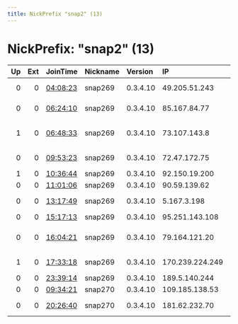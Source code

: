 ```yaml
---
title: NickPrefix "snap2" (13)
---
```


# NickPrefix: "snap2" (13)

|   Up |   Ext | JoinTime                                                                                            | Nickname   | Version   | IP              | AS                                       | CC   |   ORp |   Dirp | OS    | Contact   |   eFamMembers |
|-----:|------:|:----------------------------------------------------------------------------------------------------|:-----------|:----------|:----------------|:-----------------------------------------|:-----|------:|-------:|:------|:----------|--------------:|
|    0 |     0 | [04:08:23](https://metrics.torproject.org/rs.html#details/8F0715B48A3097791DC4B33FFF2517BDE29CEEF8) | snap269    | 0.3.4.10  | 49.205.51.243   | ACTFIBERNET Pvt Ltd                      | in   | 33593 |      0 | Linux | None      |             1 |
|    0 |     0 | [06:24:10](https://metrics.torproject.org/rs.html#details/0E468A6219DEA09A95DDF6A14A1279FAB4F86AB4) | snap269    | 0.3.4.10  | 85.167.84.77    | Telenor Norge AS                         | no   | 41157 |      0 | Linux | None      |             1 |
|    1 |     0 | [06:48:33](https://metrics.torproject.org/rs.html#details/D24D2CC4A866BA07F9D6E9CD1931F44F0BB73F0D) | snap269    | 0.3.4.10  | 73.107.143.8    | Comcast Cable Communications, LLC        | us   | 33993 |      0 | Linux | None      |             1 |
|    0 |     0 | [09:53:23](https://metrics.torproject.org/rs.html#details/AA012CC83FA1021FCB76A283FB77E231AB51B73F) | snap269    | 0.3.4.10  | 72.47.172.75    | Suddenlink Communications                | us   | 46777 |      0 | Linux | None      |             1 |
|    1 |     0 | [10:36:44](https://metrics.torproject.org/rs.html#details/F72C6F0B549050C9E2615AA0CC161BAD5D69D8D5) | snap269    | 0.3.4.10  | 92.150.19.200   | Orange                                   | fr   | 41317 |      0 | Linux | None      |             1 |
|    0 |     0 | [11:01:06](https://metrics.torproject.org/rs.html#details/D47D95B1825DFF84B1A803A59925F80784DD67A6) | snap269    | 0.3.4.10  | 90.59.139.62    | Orange                                   | fr   | 37421 |      0 | Linux | None      |             1 |
|    0 |     0 | [13:17:49](https://metrics.torproject.org/rs.html#details/E61D6D91C65CA9889AD08B82EEB075D460DB5D46) | snap269    | 0.3.4.10  | 5.167.3.198     | JSC ER-Telecom Holding                   | ru   | 33427 |      0 | Linux | None      |             1 |
|    0 |     0 | [15:17:13](https://metrics.torproject.org/rs.html#details/2B5FEA44DC641E4DD032406AA4F3E7E087905D88) | snap269    | 0.3.4.10  | 95.251.143.108  | Telecom Italia                           | it   | 34117 |      0 | Linux | None      |             1 |
|    0 |     0 | [16:04:21](https://metrics.torproject.org/rs.html#details/BC5E8959B74E23D070F4938E662DC00104DFBD8D) | snap269    | 0.3.4.10  | 79.164.121.20   | Central Telegraph Public Joint-stock Com | ru   | 33253 |      0 | Linux | None      |             1 |
|    1 |     0 | [17:33:18](https://metrics.torproject.org/rs.html#details/03A7C13635B9951376FB98A9A936987713B21854) | snap269    | 0.3.4.10  | 170.239.224.249 | Pronto Telecom EIRELI - ME               | br   | 33481 |      0 | Linux | None      |             1 |
|    0 |     0 | [23:39:14](https://metrics.torproject.org/rs.html#details/EC4C342E934AAA70AD68AD5822444A91A121EF87) | snap269    | 0.3.4.10  | 189.5.140.244   | CLARO S.A.                               | br   | 46577 |      0 | Linux | None      |             1 |
|    0 |     0 | [09:34:21](https://metrics.torproject.org/rs.html#details/8B8E674A4EC872977C923541A5A3A83225FA2AA6) | snap270    | 0.3.4.10  | 109.185.138.53  | Moldtelecom SA                           | md   | 45185 |      0 | Linux | None      |             1 |
|    0 |     0 | [20:26:40](https://metrics.torproject.org/rs.html#details/A49DF2E185A5142FF449EF291827DFEF99006139) | snap270    | 0.3.4.10  | 181.62.232.70   | Telmex Colombia S.A.                     | co   | 36593 |      0 | Linux | None      |             1 |
